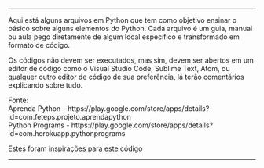 <hr>
<p>Aqui está alguns arquivos em Python que tem como objetivo ensinar o básico sobre alguns elementos do Python. Cada arquivo é um guia, manual ou aula pego diretamente de algum local específico e transformado em formato de código.</p>

<p>Os códigos não devem ser executados, mas sim, devem ser abertos em um editor de código como o Visual Studio Code, Sublime Text, Atom, ou qualquer outro editor de código de sua preferência, lá terão comentários explicando sobre tudo.</p>

<p>Fonte:<br>
Aprenda Python - https://play.google.com/store/apps/details?id=com.feteps.projeto.aprendapython<br>
Python Programs - https://play.google.com/store/apps/details?id=com.herokuapp.pythonprograms</p>

<p>Estes foram inspirações para este código</p>
<hr>
